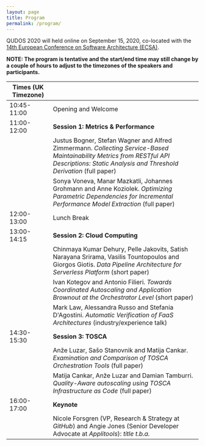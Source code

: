 ```yaml
---
layout: page
title: Program
permalink: /program/
---
```


QUDOS 2020 will held online on September 15, 2020, co-located with the [14th European Conference on Software Architecture (ECSA)](https://ecsa2020.disim.univaq.it/).

**NOTE: The program is tentative and the start/end time may still change by a couple of hours to adjust to the timezones of the speakers and  participants.**

| Times (UK Timezone) |                                                              |
| ------------------- | ------------------------------------------------------------ |
| 10:45-11:00         | Opening and Welcome                                          |
| 11:00-12:00         | **Session 1: Metrics & Performance**                         |
|                     | Justus Bogner, Stefan Wagner and Alfred Zimmermann. *Collecting Service-Based Maintainability Metrics from RESTful API Descriptions: Static Analysis and Threshold Derivation* (full paper) |
|                     | Sonya Voneva, Manar Mazkatli, Johannes Grohmann and Anne Koziolek. *Optimizing Parametric Dependencies for Incremental Performance Model Extraction* (full paper) |
| 12:00-13:00         | Lunch Break                                                  |
| 13:00-14:15         | **Session 2: Cloud Computing**                               |
|                     | Chinmaya Kumar Dehury, Pelle Jakovits, Satish Narayana Srirama, Vasilis Tountopoulos and Giorgos Giotis. *Data Pipeline Architecture for Serverless Platform* (short paper) |
|                     | Ivan Kotegov and Antonio Filieri. *Towards Coordinated Autoscaling and Application Brownout at the Orchestrator Level* (short paper) |
|                     | Mark Law, Alessandra Russo and Stefania D'Agostini. *Automatic Verification of FaaS Architectures* (industry/experience talk) |
| 14:30-15:30         | **Session 3: TOSCA**                                         |
|                     | Anže Luzar, Sašo Stanovnik and Matija Cankar. *Examination and Comparison of TOSCA Orchestration Tools* (full paper) |
|                     | Matija Cankar, Anže Luzar and Damian Tamburri. *Quality-Aware autoscaling using TOSCA Infrastructure as Code* (full paper) |
| 16:00-17:00         | **Keynote**                                                  |
|                     | Nicole Forsgren (VP, Research & Strategy at *GitHub*) and Angie Jones (Senior Developer Advocate at *Applitools*): *title t.b.a.* |
